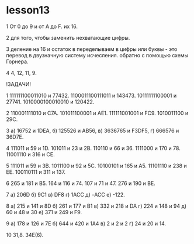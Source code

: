 # lesson13
1 От 0 до 9 и от A до F. их 16.

2 для того, чтобы заменить нехватающие цифры.

3 деление на 16 и остаток в переделываем в цифры или буквы - это перевод в двузначную систему исчесления. обратно с помощью схемы Горнера.

4 4, 12, 11, 9.

!ЗАДАЧИ!

1 111111100011010 и 77432. 1100011100111011 и 143473. 10111111100001 и 27741. 1010000100010010 и 120422.

2 110001111010 и C7A. 101011100001 и AE1. 111111001001 и FC9. 1010011100 и 29C.

3 а) 16752 и 1DEA, б) 125526 и AB56, в) 3636765 и F3DF5, г) 666576 и 36D7E.

4 111011 и 59 и 1D. 101011 и 23 и 2B. 110110 и 66 и 36. 1111000 и 170 и 78. 11001110 и 316 и CE.

5 111011 и 59 и 3B. 1011100 и 92 и 5C. 10100101 и 165 и A5. 11101110 и 238 и EE. 100110111 и 311 и 137.

6 265 и 181 и B5. 164 и 116 и 74. 107 и 71 и 47. 276 и 190 и BE.

7 а) 206D б) 9С1 в) DF8 г) 1ACC д) -ACC е) -122.

8 а) 215 и 141 и 8D б) 261 и 177 и B1 в) 332 и 218 и DA г) 224 и 148 и 94 д) 60 и 48 и 30 е) 371 и 249 и F9.

9 а) 178 и 126 и 7E б) 644 и 420 и 1A4 в) 2 и 2 и 2 г) 24 и 20 и 14.

10 31,8. 34E(6).
